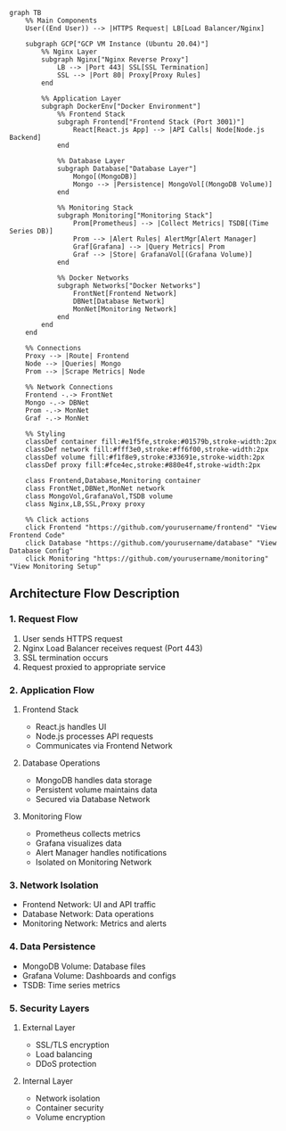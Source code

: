 ```mermaid
graph TB
    %% Main Components
    User((End User)) --> |HTTPS Request| LB[Load Balancer/Nginx]
    
    subgraph GCP["GCP VM Instance (Ubuntu 20.04)"]
        %% Nginx Layer
        subgraph Nginx["Nginx Reverse Proxy"]
            LB --> |Port 443| SSL[SSL Termination]
            SSL --> |Port 80| Proxy[Proxy Rules]
        end

        %% Application Layer
        subgraph DockerEnv["Docker Environment"]
            %% Frontend Stack
            subgraph Frontend["Frontend Stack (Port 3001)"]
                React[React.js App] --> |API Calls| Node[Node.js Backend]
            end

            %% Database Layer
            subgraph Database["Database Layer"]
                Mongo[(MongoDB)]
                Mongo --> |Persistence| MongoVol[(MongoDB Volume)]
            end

            %% Monitoring Stack
            subgraph Monitoring["Monitoring Stack"]
                Prom[Prometheus] --> |Collect Metrics| TSDB[(Time Series DB)]
                Prom --> |Alert Rules| AlertMgr[Alert Manager]
                Graf[Grafana] --> |Query Metrics| Prom
                Graf --> |Store| GrafanaVol[(Grafana Volume)]
            end

            %% Docker Networks
            subgraph Networks["Docker Networks"]
                FrontNet[Frontend Network]
                DBNet[Database Network]
                MonNet[Monitoring Network]
            end
        end
    end

    %% Connections
    Proxy --> |Route| Frontend
    Node --> |Queries| Mongo
    Prom --> |Scrape Metrics| Node
    
    %% Network Connections
    Frontend -.-> FrontNet
    Mongo -.-> DBNet
    Prom -.-> MonNet
    Graf -.-> MonNet

    %% Styling
    classDef container fill:#e1f5fe,stroke:#01579b,stroke-width:2px
    classDef network fill:#fff3e0,stroke:#ff6f00,stroke-width:2px
    classDef volume fill:#f1f8e9,stroke:#33691e,stroke-width:2px
    classDef proxy fill:#fce4ec,stroke:#880e4f,stroke-width:2px
    
    class Frontend,Database,Monitoring container
    class FrontNet,DBNet,MonNet network
    class MongoVol,GrafanaVol,TSDB volume
    class Nginx,LB,SSL,Proxy proxy

    %% Click actions
    click Frontend "https://github.com/yourusername/frontend" "View Frontend Code"
    click Database "https://github.com/yourusername/database" "View Database Config"
    click Monitoring "https://github.com/yourusername/monitoring" "View Monitoring Setup"
```

## Architecture Flow Description

### 1. Request Flow
1. User sends HTTPS request
2. Nginx Load Balancer receives request (Port 443)
3. SSL termination occurs
4. Request proxied to appropriate service

### 2. Application Flow
1. Frontend Stack
   - React.js handles UI
   - Node.js processes API requests
   - Communicates via Frontend Network

2. Database Operations
   - MongoDB handles data storage
   - Persistent volume maintains data
   - Secured via Database Network

3. Monitoring Flow
   - Prometheus collects metrics
   - Grafana visualizes data
   - Alert Manager handles notifications
   - Isolated on Monitoring Network

### 3. Network Isolation
- Frontend Network: UI and API traffic
- Database Network: Data operations
- Monitoring Network: Metrics and alerts

### 4. Data Persistence
- MongoDB Volume: Database files
- Grafana Volume: Dashboards and configs
- TSDB: Time series metrics

### 5. Security Layers
1. External Layer
   - SSL/TLS encryption
   - Load balancing
   - DDoS protection

2. Internal Layer
   - Network isolation
   - Container security
   - Volume encryption
